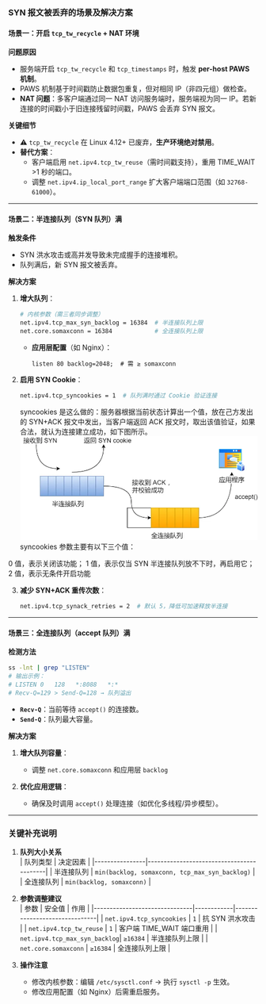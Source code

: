 
### SYN 报文被丢弃的场景及解决方案  

#### **场景一：开启 `tcp_tw_recycle` + NAT 环境**  
**问题原因**  
- 服务端开启 `tcp_tw_recycle` 和 `tcp_timestamps` 时，触发 **per-host PAWS 机制**。  
- PAWS 机制基于时间戳防止数据包重复，但对相同 IP（非四元组）做检查。  
- **NAT 问题**：多客户端通过同一 NAT 访问服务端时，服务端视为同一 IP。若新连接的时间戳小于旧连接残留时间戳，PAWS 会丢弃 SYN 报文。  

**关键细节**  
- ⚠️ `tcp_tw_recycle` 在 Linux 4.12+ 已废弃，**生产环境绝对禁用**。  
- **替代方案**：  
  - 客户端启用 `net.ipv4.tcp_tw_reuse`（需时间戳支持），重用 TIME_WAIT >1 秒的端口。  
  - 调整 `net.ipv4.ip_local_port_range` 扩大客户端端口范围（如 `32768-61000`）。  

---

#### **场景二：半连接队列（SYN 队列）满**  
**触发条件**  
- SYN 洪水攻击或高并发导致未完成握手的连接堆积。  
- 队列满后，新 SYN 报文被丢弃。  

**解决方案**  
1. **增大队列**：  
   ```bash
   # 内核参数（需三者同步调整）
   net.ipv4.tcp_max_syn_backlog = 16384  # 半连接队列上限
   net.core.somaxconn = 16384            # 全连接队列上限
   ```
   - **应用层配置**（如 Nginx）：  
     ```nginx
     listen 80 backlog=2048;  # 需 ≥ somaxconn
     ```
2. **启用 SYN Cookie**：  
   ```bash
   net.ipv4.tcp_syncookies = 1  # 队列满时通过 Cookie 验证连接
   ```

   syncookies 是这么做的：服务器根据当前状态计算出一个值，放在己方发出的 SYN+ACK 报文中发出，当客户端返回 ACK 报文时，取出该值验证，如果合法，就认为连接建立成功，如下图所示。
![alt text](../Image/SYNcookies.png)
syncookies 参数主要有以下三个值：

0 值，表示关闭该功能；
1 值，表示仅当 SYN 半连接队列放不下时，再启用它；
2 值，表示无条件开启功能

3. **减少 SYN+ACK 重传次数**：  
   ```bash
   net.ipv4.tcp_synack_retries = 2  # 默认 5，降低可加速释放半连接
   ```

---

#### **场景三：全连接队列（accept 队列）满**  
**检测方法**  
```bash
ss -lnt | grep "LISTEN"
# 输出示例：
# LISTEN 0   128   *:8088   *:*
# Recv-Q=129 > Send-Q=128 → 队列溢出
```
- **`Recv-Q`**：当前等待 `accept()` 的连接数。  
- **`Send-Q`**：队列最大容量。  

**解决方案**  
1. **增大队列容量**：  
   - 调整 `net.core.somaxconn` 和应用层 `backlog`
   
2. **优化应用逻辑**：  
   - 确保及时调用 `accept()` 处理连接（如优化多线程/异步模型）。  

---

### **关键补充说明**  
1. **队列大小关系**  
   | 队列类型       | 决定因素                                  | 
   |----------------|------------------------------------------|
   | 半连接队列     | `min(backlog, somaxconn, tcp_max_syn_backlog)` |  
   | 全连接队列     | `min(backlog, somaxconn)`                |  

2. **参数调整建议**  
   | 参数                          | 安全值      | 作用                          |
   |-------------------------------|------------|-------------------------------|
   | `net.ipv4.tcp_syncookies`     | `1`        | 抗 SYN 洪水攻击               |
   | `net.ipv4.tcp_tw_reuse`       | `1`        | 客户端 TIME_WAIT 端口重用     |
   | `net.ipv4.tcp_max_syn_backlog`| `≥16384`   | 半连接队列上限                |
   | `net.core.somaxconn`          | `≥16384`   | 全连接队列上限                |

3. **操作注意**  
   - 修改内核参数：编辑 `/etc/sysctl.conf` → 执行 `sysctl -p` 生效。  
   - 修改应用配置（如 Nginx）后需重启服务。  
